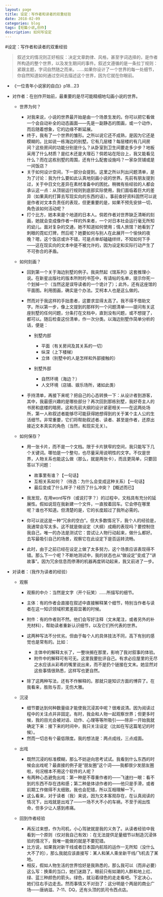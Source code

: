 ```yaml
---
layout: page
title: 设定：写作者和读者的双重经验
date: 2018-02-09
categories: blog
tags: [短篇小说,创作]
description: 如何写设定
---
```


#设定：写作者和读者的双重经验
>叙述文的情况则正好相反：决定文章韵律、风格，甚至字词选择的，是作者所构造的整个世界，以及发生期间的事件。叙述文遵循的是一条拉丁规则：紧跟主题，字词自然随之而来。……如果你设计了一个世界的每一处细节，你自然知道如何通过空间去描述这个世界，因为它就在你眼前。
- 《一位青年小说家的自白》p18...23
- 对作者：在创作开始前，最重要的是尽可能精细地勾画小说的世界。
	* 世界为何？
		+ 对我来说，小说的世界最开始是由一个场景生发的。你可以把它看做一个会自动补全的动态画面——先是一副静态的图画，或一个动作，而后随着想象，它的边缘不断延展。
		+ 终于，我有了一个世界的雏形。之所以说它还不成熟，是因为它还是模糊的。比如说一栋海边的别墅。它有几层楼？每层楼的有几间房间？这些房间的功能分别是什么？从卧室到卫生间要走多少步？地板采用了什么材质？是红木还是大理石？倘若站在阳台上，我又能看见什么？而在这栋别墅的周围，还有什么配套设施吗？一家杂货铺或是一间饭店？
		+ 关于如何设计空间，下一部分会提到。这里之所以列出问题清单，是为了讨论：我为什么要如此认真地刻画小说的世界。先前有朋友提到过，关于中日文化差异在素材准备中的困扰。稍微有些经验的人都会承认这一点：从顶层运行规则到底部实际使用，我们面临着巨大的差异（如果真的打算去写现实向的东西的话）。事前查好资料固然可以说是作者对文本负责任的表现，但更重要的是，如果不预先安排一切，角色该如何活动呢？
		+ 打个比方，她本来是个地道的日本人。倘若作者对世界缺乏清晰的刻画，她就会变成像作者一样的外来者，一个对日本社会运行毫无所知的幼儿。面对复杂的交通，她不知道如何使用；情人旅馆？她看到了刺眼的霓虹灯牌，然后呢？她要如何与别人在此展开一个愉快的夜晚？嗯，这个饭店或许不错，可是点单却磕磕绊绊，不知如何下手——这在现实向的文本中是不被允许的，因为设定和实际行动产生了不可弥合的矛盾。
		
	
	* 如何刻画？
		+ 回到第一个关于海边别墅的例子。我突然起《馆系列》这套推理小说。在新星出版社的版本所附的书签中，有请帖的名单，提示你死一个划掉一个（当然这是误导读者的一个诡计了）；此外，还有这座馆的平面图。利用图画，确实是个办法。艾柯本人也是这么做的。
		+ 然而对于我这样的手拙患者，这要求显得太高了。我不得不借助文字。所以第一步，像上文提到的那样列一个问题清单——提问有关这座别墅的任何问题，分条打在文档中，直到没有问题，或不想提了，都可以。随后检查这份清单，作一次分类。以海边别墅作简单分析的话，便是：
			- 别墅内部
				* 平面（有关房间及其关系的一切）
				* 纵深（上下楼梯）
				* 立体（别墅中的人是怎样和外部接触的）
				
			
			- 别墅外部
				* 自然环境（海边？）
				* 人文环境（店铺、娱乐场所，诸如此类）
				
			
			
		
		+ 手持清单，再接下来呢？把自己的心态转换一下：从设计者到游客，其中，我最感兴趣的是哪些部分？再次回到那栋别墅，我好奇主人的书房和底楼的暗房。这和先前大纲的设计紧密相关——在这两处场所，第一人称叙述者能够尽可能获得她想得到的关于某个主人公的生活细节。非常重要，它们将帮助叙述者、读者、甚至是作者，还原出接近文本真实的角色（当然，和现实无关）。
		
	
	* 如何保存？
		+ 用一张卡片，而不是一个文档。限于卡片狭窄的空间，我只能写下几个关键词。哪怕是一个整句，也尽量采用说明性的文字。不仅是世界，人物关系也能这么做（那么，就是两张卡），而且更简单，只要回答以下问题：
			- 故事里有谁？【一句话】
			- 互相关系如何？（待选：为什么会变成这种关系）【一句话】
			- 最后变成了什么样子？经历了什么冲突？【概述而已】
			
		
		+ 我发现，在用word写作（或说打字？）的过程中，文档具有充分的延展性。假如说现在我新建一个文件，一直按着回车。它会停在哪里呢？谁也不知道。但清楚的是，它的长度超过了我所必需的。
		+ 你可以说这是一种“冗余的空白”。但大多数情况下，我个人的经验是，我通常会写太多。这不就是做设定（大纲）成瘾的表现吗？要控制住我自己，唯一的办法是测试它：尝试让人物行动起来，做什么都好。去写最吸引自己的场景，观察它在此设定下是否运转流畅。
		+ 此时，由于之前已经在设定上做了太多努力，这个场景应该表现得不错。那么下一个呢？不断地测试中，我的状态也从“做设定”变成了“讲故事”。因为冗余信息而停滞的机器再度转动起来，我又前进了一步。
		
	
	
- 对读者：（我作为读者的经验）
	* 观察
		+ 观察的中介：当然是文字（开个玩笑）……所描写的细节。
		+ 主体：有的作者会直接在叙述中直接解释某个细节，特别当作者与读者在这一知识领域积累差距显著的时候。
		+ 附件：有的作者则不然。他们会写好注释（文末尾注，或者另外的补充材料），帮助读者重新认识细节，以及它们所代表的世界。
		+ 这两种写法不分优劣。但由于每个人的具体技法不同，高下有别的感觉也是常有的。比如：
			- 主体中的解释太长了，一整块搁在那里，影响了我对叙事的体验。
			- 附件中的解释可有可无。这里我要批评自己。有求必应屋里的无尽之水应该从彩希的嘴里说出来，而不是扔个链接在文末。她显然对这些事情很熟悉，这样写也更自然。
			
		
		+ 除了这两种写法，还有不作解释的。那就只是知识方面的博弈了。在我看来，胜败与否，无伤大雅。
		
	
	* 沉浸
		+ 细节要达到何种数量级才能使我沉浸其中呢？很难说清。因为阅读过程中的关注点并非固定。有时，我会和人物一起观察世界；但更多时候，我的目光会被对话、动作、心理等等所吸引——除非一开始我就确定下来：接下来的时间中，我只关注设定（比如在写这篇笔记的时候）。
		+ 然而一切总有个最低限度。我的想法是：两点成线，三点成面。
		
	
	* 出戏
		+ 既然沉浸的标准模糊，那么不妨逆向思考试试。我看到什么东西的时候会出戏呢？最直接的例子是“朋友圈”这个词——我都很少发朋友圈啦，何况根本不用这个软件的人呢？
		+ 有两种心态避免出戏：第一种是不尊重作者的——飞速扫一眼：看不到的东西不存在违和感；第二种是体谅作者的——他只是手滑，或者前期工作做得不太细致。我也会犯错，所以互相理解一下。
		+ 这么看来，对于读者（我）来说，因为文本客观存在，在认真阅读的情况下，出戏就是出戏了——一场不大不小的车祸，不至于闹出性命，但多少让人感到疼痛。
		
	
	* 回到作者经验
		+ 再反过来想，作为司机，小心驾驶就是我的义务了。从读者经验中我看到一个原则（仅对我自己有效）：在无法提供足量细节以制造沉浸体验的情况下，我唯一能做的就是不要犯错。
		+ 比方说，如果我对新干线或者日本国内航班的运作一无所知（没什么大不了的），那么我就应该直接写：某人和某人乘坐新干线/飞机去了某地。
		+ 相反，假如人物生活的世界恰好是我熟悉的，那么我可以（而非必要）这么写：换乘的当口，她们迷路了。眼前只有如潮的人群和地上红、绿、蓝三种颜色的箭头。绿色，就沿着绿色的走走看吧。下定决心，她们往右手边走去。然而事情又不对劲了：这分明是个两层的商业广场——唐纳滋、7-11、DQ，还有头顶的凯司令西点店。
		
	
	